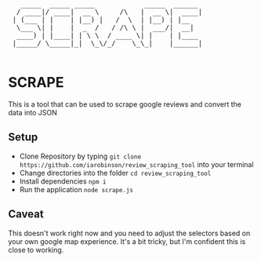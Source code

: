<pre>
   _____  _____ _____            _____  ______ 
  / ____|/ ____|  __ \     /\   |  __ \|  ____|
 | (___ | |    | |__) |   /  \  | |__) | |__   
  \___ \| |    |  _  /   / /\ \ |  ___/|  __|  
  ____) | |____| | \ \  / ____ \| |    | |____ 
 |_____/ \_____|_|  \_\/_/    \_\_|    |______|
                                               
</pre>

# SCRAPE

This is a tool that can be used to scrape google reviews and convert the data into JSON

## Setup

- Clone Repository by typing `git clone https://github.com/iarobinson/review_scraping_tool` into your terminal
- Change directories into the folder `cd review_scraping_tool`
- Install dependencies `npm i`
- Run the application `node scrape.js`


## Caveat

This doesn't work right now and you need to adjust the selectors based on your own google map experience. It's a bit tricky, but I'm confident this is close to working.

